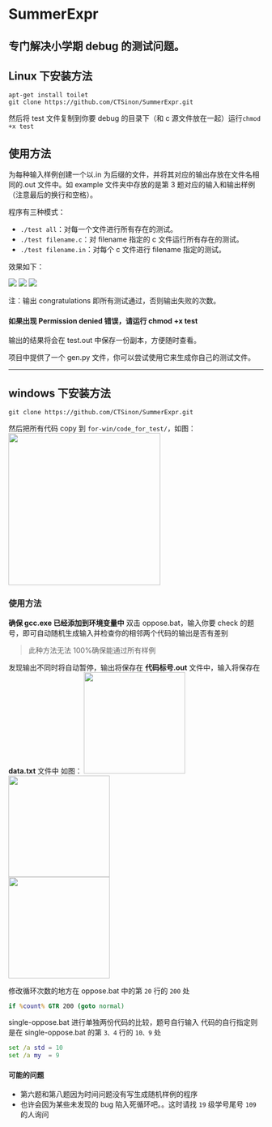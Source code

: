 # SummerExpr

## 专门解决小学期 debug 的测试问题。

## Linux 下安装方法

```
apt-get install toilet
git clone https://github.com/CTSinon/SummerExpr.git
```

然后将 test 文件复制到你要 debug 的目录下（和 c 源文件放在一起）运行`chmod +x test`

## 使用方法

为每种输入样例创建一个以.in 为后缀的文件，并将其对应的输出存放在文件名相同的.out 文件中。如 example 文件夹中存放的是第 3 题对应的输入和输出样例（注意最后的换行和空格）。

程序有三种模式：

- `./test all`：对每一个文件进行所有存在的测试。
- `./test filename.c`：对 filename 指定的 c 文件运行所有存在的测试。
- `./test filename.in`：对每个 c 文件进行 filename 指定的测试。

效果如下：

![](https://tva1.sinaimg.cn/large/007S8ZIlly1gg4x7wn916j31c00u07eq.jpg)
![](https://tva1.sinaimg.cn/large/007S8ZIlly1gg4x7wy5vvj31c00u0dqv.jpg)
![](https://tva1.sinaimg.cn/large/007S8ZIlly1gg4xu435njj31c00u0akt.jpg)

注：输出 congratulations 即所有测试通过，否则输出失败的次数。

#### 如果出现 Permission denied 错误，请运行 chmod +x test

输出的结果将会在 test.out 中保存一份副本，方便随时查看。

项目中提供了一个 gen.py 文件，你可以尝试使用它来生成你自己的测试文件。

---

## windows 下安装方法

```
git clone https://github.com/CTSinon/SummerExpr.git
```

然后把所有代码 copy 到 `for-win/code_for_test/`，如图：</br>
<img src="https://note.youdao.com/yws/api/personal/file/WEB317a631062db5256611419f07b0b9591?method=download&shareKey=96a4e441153ff0a5acde7831623cb9ab" height = "300"></br>

### 使用方法

**确保 gcc.exe 已经添加到环境变量中**
双击 oppose.bat，输入你要 check 的题号，即可自动随机生成输入并检查你的相邻两个代码的输出是否有差别

> 此种方法无法 100%确保能通过所有样例

发现输出不同时将自动暂停，输出将保存在 **代码标号.out** 文件中，输入将保存在 **data.txt** 文件中
如图：
<img src="https://note.youdao.com/yws/api/personal/file/WEB1aaa0b0dc0bc1879e9543612cd86610e?method=download&shareKey=48ceecddbda7aae2016b469ca0c05f8a" height = "200"></br>
<img src="https://note.youdao.com/yws/api/personal/file/WEBa0d0d19564e889d6869c27226d37a5b2?method=download&shareKey=88a7d234fdde831e8636f1829e8d2ff8" height = "200"></br>
<img src="https://note.youdao.com/yws/api/personal/file/WEB60694d5f31cc369271acac3251c70cde?method=download&shareKey=6b655ae60e5c300d3ddc3efbfe94919c" height = "200"></br>

修改循环次数的地方在 oppose.bat 中的第 `20` 行的 `200` 处

```bat
if %count% GTR 200 (goto normal)
```

single-oppose.bat 进行单独两份代码的比较，题号自行输入
代码的自行指定则是在 single-oppose.bat 的第 `3、4` 行的 `10、9` 处

```bat
set /a std = 10
set /a my  = 9
```

#### 可能的问题

- 第六题和第八题因为时间问题没有写生成随机样例的程序
- 也许会因为某些未发现的 bug 陷入死循环吧。。这时请找 `19` 级学号尾号 `109` 的人询问
